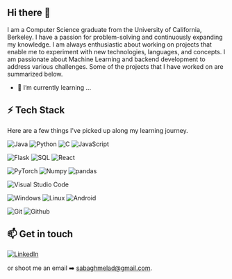 ## Hi there 👋

I am a Computer Science graduate from the University of California, Berkeley. I have a passion for problem-solving and continuously expanding my knowledge. I am always enthusiastic about working on projects that enable me to experiment with new technologies, languages, and concepts. I am passionate about Machine Learning and backend development to address various challenges. Some of the projects that I have worked on are summarized below.

- 🌱 I’m currently learning ...

## ⚡ Tech Stack

Here are a few things I've picked up along my learning journey.

![Java](https://img.shields.io/badge/Java-ED8B00?style=for-the-badge&logo=java&logoColor=white) ![Python](https://img.shields.io/badge/-Python-000?style=for-the-badge&logo=python) ![C](https://img.shields.io/badge/c-%2300599C.svg?style=for-the-badge&logo=c&logoColor=white) ![JavaScript](https://img.shields.io/badge/JavaScript-F7DF1E?style=for-the-badge&logo=javascript&logoColor=black)

![Flask](https://img.shields.io/badge/Flask-C51A4A?style=for-the-badge&logo=flask) ![SQL](https://img.shields.io/badge/-PostgreSQL-00979D?style=for-the-badge&logo=postgresql&logoColor=white) ![React](https://img.shields.io/badge/React-61DAFB?style=for-the-badge&logo=react&logoColor=black)

![PyTorch](https://img.shields.io/badge/PyTorch-039BE5?style=for-the-badge&logo=pytorch&logoColor=white) ![Numpy](https://img.shields.io/badge/NumPy-3DDC84.svg?style=for-the-badge&logo=numpy&logoColor=white) ![pandas](https://img.shields.io/badge/pandas-39477F?style=for-the-badge&logo=pandas&logoColor=white)

![Visual Studio Code](https://img.shields.io/badge/Visual%20Studio%20Code-0078d7.svg?style=for-the-badge&logo=visual-studio-code&logoColor=white)

![Windows](https://img.shields.io/badge/Windows-0078D6?style=for-the-badge&logo=windows&logoColor=white) ![Linux](https://img.shields.io/badge/Linux-FCC624?style=for-the-badge&logo=linux&logoColor=black) ![Android](https://img.shields.io/badge/Android-3DDC84?style=for-the-badge&logo=android&logoColor=white)

![Git](https://img.shields.io/badge/git%20-%23F05033.svg?&style=for-the-badge&logo=git&logoColor=white) ![Github](https://img.shields.io/badge/github%20-%23121011.svg?&style=for-the-badge&logo=github&logoColor=white)
 
## 📫 Get in touch
[![LinkedIn](https://img.shields.io/badge/LinkedIn-0077B5?style=for-the-badge&logo=linkedin&logoColor=white)](https://in.linkedin.com/in/amarkhanshali)

or shoot me an email ➡️ sabaghmelad@gmail.com.  

<!--
**awsomedod/awsomedod** is a ✨ _special_ ✨ repository because its `README.md` (this file) appears on your GitHub profile.

Here are some ideas to get you started:

- 🔭 I’m currently working on ...
- 🌱 I’m currently learning ...
- 👯 I’m looking to collaborate on ...
- 🤔 I’m looking for help with ...
- 💬 Ask me about ...
- 📫 How to reach me: ...
- 😄 Pronouns: ...
- ⚡ Fun fact: ...
-->
